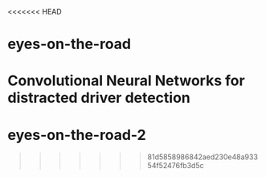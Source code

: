 <<<<<<< HEAD
# eyes-on-the-road
Convolutional Neural Networks for distracted driver detection
=======
# eyes-on-the-road-2
>>>>>>> 81d5858986842aed230e48a93354f52476fb3d5c

